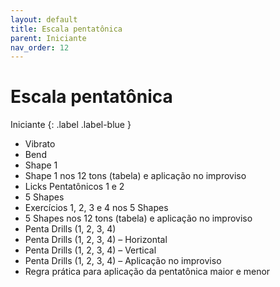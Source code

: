 ```yaml
---
layout: default
title: Escala pentatônica
parent: Iniciante
nav_order: 12
---
```


# Escala pentatônica

Iniciante
{: .label .label-blue }

- Vibrato
- Bend
- Shape 1
- Shape 1 nos 12 tons (tabela) e aplicação no improviso
- Licks Pentatônicos 1 e 2
- 5 Shapes
- Exercícios 1, 2, 3 e 4 nos 5 Shapes
- 5 Shapes nos 12 tons (tabela) e aplicação no improviso
- Penta Drills (1, 2, 3, 4)
- Penta Drills (1, 2, 3, 4) – Horizontal
- Penta Drills (1, 2, 3, 4) – Vertical
- Penta Drills (1, 2, 3, 4) – Aplicação no improviso
- Regra prática para aplicação da pentatônica maior e menor